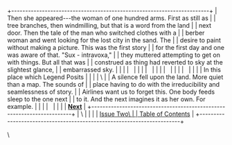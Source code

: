 +-----------------------------------------------------------------------+
| Then she appeared---the woman of one hundred arms. First as still as  |
| tree branches, then windmilling, but that is a word from the land     |
| next door. Then the tale of the man who switched clothes with a       |
| berber woman and went looking for the lost city in the sand. The      |
| desire to paint without making a picture. This was the first story    |
| for the first day and one was aware of that. \"Sux - intravoxa,\"     |
| they muttered attempting to get on with things. But all that was      |
| construed as thing had reverted to sky at the slightest glance,       |
| embarrassed sky.                                                      |
|                                                                       |
|                                                                       |
|                                                                       |
|                                                                       |
|                                                                       |
|                                                                       |
|                                                                       |
|                                                                       |
|                                                                       |
| In this place which Legend Posits                                     |
|                                                                       |
| \                                                                     |
| A silence fell upon the land. More quiet than a map. The sounds of    |
| place having to do with the irreducibility and seamlessness of story. |
| Airlines want us to forget this. One body feeds sleep to the one next |
| to it. And the next imagines it as her own. For example.              |
|                                                                       |
|                                                                       |
|                                                                       |
| **[Next](gevirtz4.html)**                                             |
+-----------------------------------------------------------------------+
| \                                                                     |
|                                                                       |
| [Issue Two\                                                           |
| Table of Contents](../issuetwo_toc.html)                              |
+-----------------------------------------------------------------------+

\

